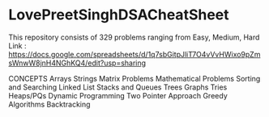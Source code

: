 # LovePreetSinghDSACheatSheet

This repository consists of 329 problems ranging from Easy, Medium, Hard
Link : https://docs.google.com/spreadsheets/d/1q7sbGitpJliT7O4vVvHWixo9pZmsWnwW8jnH4NGhKQ4/edit?usp=sharing

CONCEPTS
Arrays
Strings
Matrix Problems
Mathematical Problems
Sorting and Searching
Linked List
Stacks and Queues
Trees
Graphs
Tries
Heaps/PQs
Dynamic Programming
Two Pointer Approach
Greedy Algorithms
Backtracking
